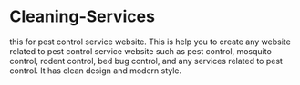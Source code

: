 # Cleaning-Services
this for pest control service website. This is help you to create any website related to pest control service website such as pest control, mosquito control, rodent control, bed bug control, and any services related to pest control. It has clean design and modern style.
